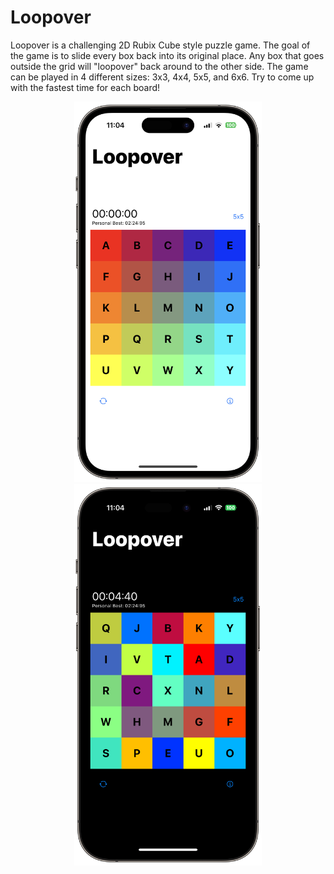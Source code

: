 # Loopover

Loopover is a challenging 2D Rubix Cube style puzzle game. The goal of the game is to slide every box back into its original place. Any box that goes outside the grid will "loopover" back around to the other side. The game can be played in 4 different sizes: 3x3, 4x4, 5x5, and 6x6. Try to come up with the fastest time for each board!

<div style="text-align: center">
  <img src="images/iphonelight.png" width=300>
  <img src="images/iphonedark.png" width=300>
</div>


